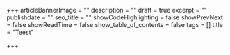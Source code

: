 +++
articleBannerImage = ""
description = ""
draft = true
excerpt = ""
publishdate = ""
seo_title = ""
showCodeHighlighting = false
showPrevNext = false
showReadTime = false
show_table_of_contents = false
tags = []
title = "Teest"

+++
